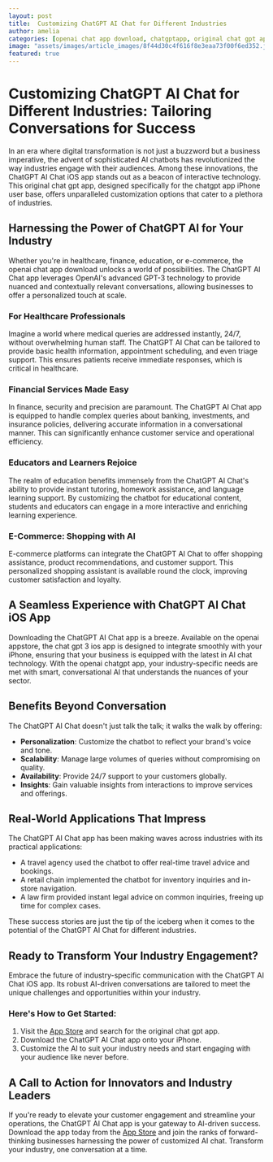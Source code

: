 ```yaml
---
layout: post
title:  Customizing ChatGPT AI Chat for Different Industries
author: amelia
categories: [openai chat app download, chatgptapp, original chat gpt app, chat gpt 3 ios, chatgpt app iphone, open ai chatgpt app, openai appstore]
image: "assets/images/article_images/8f44d30c4f616f8e3eaa73f00f6ed352.jpg"
featured: true
---
```


# Customizing ChatGPT AI Chat for Different Industries: Tailoring Conversations for Success

In an era where digital transformation is not just a buzzword but a business imperative, the advent of sophisticated AI chatbots has revolutionized the way industries engage with their audiences. Among these innovations, the ChatGPT AI Chat iOS app stands out as a beacon of interactive technology. This original chat gpt app, designed specifically for the chatgpt app iPhone user base, offers unparalleled customization options that cater to a plethora of industries. 

## Harnessing the Power of ChatGPT AI for Your Industry

Whether you're in healthcare, finance, education, or e-commerce, the openai chat app download unlocks a world of possibilities. The ChatGPT AI Chat app leverages OpenAI's advanced GPT-3 technology to provide nuanced and contextually relevant conversations, allowing businesses to offer a personalized touch at scale.

### For Healthcare Professionals

Imagine a world where medical queries are addressed instantly, 24/7, without overwhelming human staff. The ChatGPT AI Chat can be tailored to provide basic health information, appointment scheduling, and even triage support. This ensures patients receive immediate responses, which is critical in healthcare.

### Financial Services Made Easy

In finance, security and precision are paramount. The ChatGPT AI Chat app is equipped to handle complex queries about banking, investments, and insurance policies, delivering accurate information in a conversational manner. This can significantly enhance customer service and operational efficiency.

### Educators and Learners Rejoice

The realm of education benefits immensely from the ChatGPT AI Chat's ability to provide instant tutoring, homework assistance, and language learning support. By customizing the chatbot for educational content, students and educators can engage in a more interactive and enriching learning experience.

### E-Commerce: Shopping with AI

E-commerce platforms can integrate the ChatGPT AI Chat to offer shopping assistance, product recommendations, and customer support. This personalized shopping assistant is available round the clock, improving customer satisfaction and loyalty.

## A Seamless Experience with ChatGPT AI Chat iOS App

Downloading the ChatGPT AI Chat app is a breeze. Available on the openai appstore, the chat gpt 3 ios app is designed to integrate smoothly with your iPhone, ensuring that your business is equipped with the latest in AI chat technology. With the openai chatgpt app, your industry-specific needs are met with smart, conversational AI that understands the nuances of your sector.

## Benefits Beyond Conversation

The ChatGPT AI Chat doesn't just talk the talk; it walks the walk by offering:

- **Personalization**: Customize the chatbot to reflect your brand's voice and tone.
- **Scalability**: Manage large volumes of queries without compromising on quality.
- **Availability**: Provide 24/7 support to your customers globally.
- **Insights**: Gain valuable insights from interactions to improve services and offerings.

## Real-World Applications That Impress

The ChatGPT AI Chat app has been making waves across industries with its practical applications:

- A travel agency used the chatbot to offer real-time travel advice and bookings.
- A retail chain implemented the chatbot for inventory inquiries and in-store navigation.
- A law firm provided instant legal advice on common inquiries, freeing up time for complex cases.

These success stories are just the tip of the iceberg when it comes to the potential of the ChatGPT AI Chat for different industries.

## Ready to Transform Your Industry Engagement?

Embrace the future of industry-specific communication with the ChatGPT AI Chat iOS app. Its robust AI-driven conversations are tailored to meet the unique challenges and opportunities within your industry. 

### Here's How to Get Started:

1. Visit the [App Store](https://apps.apple.com/us/app/ai-ask-chat-with-ai-bots/id6472484891) and search for the original chat gpt app.
2. Download the ChatGPT AI Chat app onto your iPhone.
3. Customize the AI to suit your industry needs and start engaging with your audience like never before.

## A Call to Action for Innovators and Industry Leaders

If you're ready to elevate your customer engagement and streamline your operations, the ChatGPT AI Chat app is your gateway to AI-driven success. Download the app today from the [App Store](https://apps.apple.com/us/app/ai-ask-chat-with-ai-bots/id6472484891) and join the ranks of forward-thinking businesses harnessing the power of customized AI chat. Transform your industry, one conversation at a time.